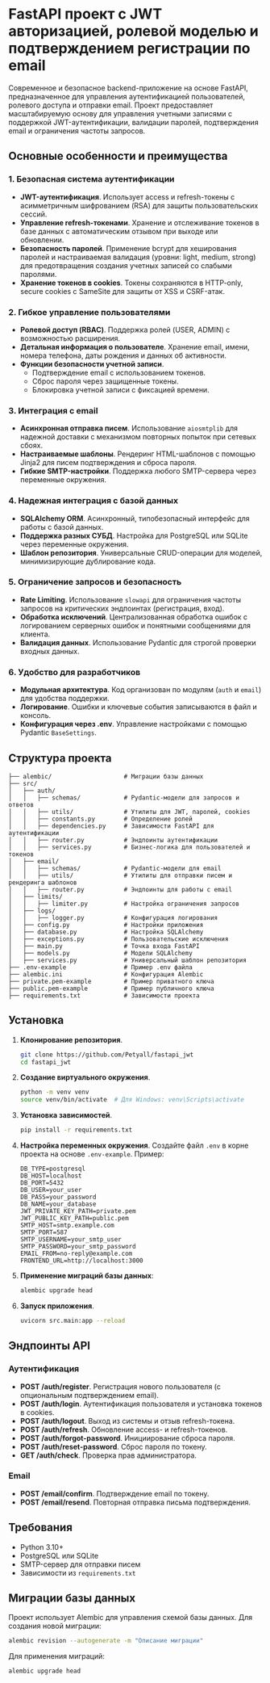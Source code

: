 # FastAPI проект с JWT авторизацией, ролевой моделью и подтверждением регистрации по email

Современное и безопасное backend-приложение на основе FastAPI, предназначенное для управления аутентификацией пользователей, ролевого доступа и отправки email. Проект предоставляет масштабируемую основу для управления учетными записями с поддержкой JWT-аутентификации, валидации паролей, подтверждения email и ограничения частоты запросов.

## Основные особенности и преимущества

### 1. **Безопасная система аутентификации**
- **JWT-аутентификация**. Использует access и refresh-токены с асимметричным шифрованием (RSA) для защиты пользовательских сессий.
- **Управление refresh-токенами**. Хранение и отслеживание токенов в базе данных с автоматическим отзывом при выходе или обновлении.
- **Безопасность паролей**. Применение bcrypt для хеширования паролей и настраиваемая валидация (уровни: light, medium, strong) для предотвращения создания учетных записей со слабыми паролями.
- **Хранение токенов в cookies**. Токены сохраняются в HTTP-only, secure cookies с SameSite для защиты от XSS и CSRF-атак.

### 2. **Гибкое управление пользователями**
- **Ролевой доступ (RBAC)**. Поддержка ролей (USER, ADMIN) с возможностью расширения.
- **Детальная информация о пользователе**. Хранение email, имени, номера телефона, даты рождения и данных об активности.
- **Функции безопасности учетной записи**.
  - Подтверждение email с использованием токенов.
  - Сброс пароля через защищенные токены.
  - Блокировка учетной записи с фиксацией времени.

### 3. **Интеграция с email**
- **Асинхронная отправка писем**. Использование `aiosmtplib` для надежной доставки с механизмом повторных попыток при сетевых сбоях.
- **Настраиваемые шаблоны**. Рендеринг HTML-шаблонов с помощью Jinja2 для писем подтверждения и сброса пароля.
- **Гибкие SMTP-настройки**. Поддержка любого SMTP-сервера через переменные окружения.

### 4. **Надежная интеграция с базой данных**
- **SQLAlchemy ORM**. Асинхронный, типобезопасный интерфейс для работы с базой данных.
- **Поддержка разных СУБД**. Настройка для PostgreSQL или SQLite через переменные окружения.
- **Шаблон репозитория**. Универсальные CRUD-операции для моделей, минимизирующие дублирование кода.

### 5. **Ограничение запросов и безопасность**
- **Rate Limiting**. Использование `slowapi` для ограничения частоты запросов на критических эндпоинтах (регистрация, вход).
- **Обработка исключений**. Централизованная обработка ошибок с логированием серверных ошибок и понятными сообщениями для клиента.
- **Валидация данных**. Использование Pydantic для строгой проверки входных данных.

### 6. **Удобство для разработчиков**
- **Модульная архитектура**. Код организован по модулям (`auth` и `email`) для удобства поддержки.
- **Логирование**. Ошибки и ключевые события записываются в файл и консоль.
- **Конфигурация через .env**. Управление настройками с помощью Pydantic `BaseSettings`.

## Структура проекта

```plaintext
├── alembic/                    # Миграции базы данных
├── src/
│   ├── auth/
│   │   ├── schemas/            # Pydantic-модели для запросов и ответов
│   │   ├── utils/              # Утилиты для JWT, паролей, cookies
│   │   ├── constants.py        # Определение ролей
│   │   ├── dependencies.py     # Зависимости FastAPI для аутентификации
│   │   ├── router.py           # Эндпоинты аутентификации
│   │   ├── services.py         # Бизнес-логика для пользователей и токенов
│   ├── email/
│   │   ├── schemas/            # Pydantic-модели для email
│   │   ├── utils/              # Утилиты для отправки писем и рендеринга шаблонов
│   │   ├── router.py           # Эндпоинты для работы с email
│   ├── limits/
│   │   ├── limiter.py          # Настройка ограничения запросов
│   ├── logs/
│   │   ├── logger.py           # Конфигурация логирования
│   ├── config.py               # Настройки приложения
│   ├── database.py             # Настройка SQLAlchemy
│   ├── exceptions.py           # Пользовательские исключения
│   ├── main.py                 # Точка входа FastAPI
│   ├── models.py               # Модели SQLAlchemy
│   ├── services.py             # Универсальный шаблон репозитория
├── .env-example                # Пример .env файла
├── alembic.ini                 # Конфигурация Alembic
├── private.pem-example         # Пример приватного ключа
├── public.pem-example          # Пример публичного ключа
├── requirements.txt            # Зависимости проекта
```

## Установка

1. **Клонирование репозитория**.
   ```bash
   git clone https://github.com/Petyall/fastapi_jwt
   cd fastapi_jwt
   ```

2. **Создание виртуального окружения**.
   ```bash
   python -m venv venv
   source venv/bin/activate  # Для Windows: venv\Scripts\activate
   ```

3. **Установка зависимостей**.
   ```bash
   pip install -r requirements.txt
   ```

4. **Настройка переменных окружения**.
   Создайте файл `.env` в корне проекта на основе `.env-example`. Пример:
   ```env
   DB_TYPE=postgresql
   DB_HOST=localhost
   DB_PORT=5432
   DB_USER=your_user
   DB_PASS=your_password
   DB_NAME=your_database
   JWT_PRIVATE_KEY_PATH=private.pem
   JWT_PUBLIC_KEY_PATH=public.pem
   SMTP_HOST=smtp.example.com
   SMTP_PORT=587
   SMTP_USERNAME=your_smtp_user
   SMTP_PASSWORD=your_smtp_password
   EMAIL_FROM=no-reply@example.com
   FRONTEND_URL=http://localhost:3000
   ```

5. **Применение миграций базы данных**:
   ```bash
   alembic upgrade head
   ```

6. **Запуск приложения**.
   ```bash
   uvicorn src.main:app --reload
   ```

## Эндпоинты API

### Аутентификация
- **POST /auth/register**. Регистрация нового пользователя (с опциональным подтверждением email).
- **POST /auth/login**. Аутентификация пользователя и установка токенов в cookies.
- **POST /auth/logout**. Выход из системы и отзыв refresh-токена.
- **POST /auth/refresh**. Обновление access- и refresh-токенов.
- **POST /auth/forgot-password**. Инициирование сброса пароля.
- **POST /auth/reset-password**. Сброс пароля по токену.
- **GET /auth/check**. Проверка прав администратора.

### Email
- **POST /email/confirm**. Подтверждение email по токену.
- **POST /email/resend**. Повторная отправка письма подтверждения.

## Требования

- Python 3.10+
- PostgreSQL или SQLite
- SMTP-сервер для отправки писем
- Зависимости из `requirements.txt`

## Миграции базы данных

Проект использует Alembic для управления схемой базы данных. Для создания новой миграции:
```bash
alembic revision --autogenerate -m "Описание миграции"
```
Для применения миграций:
```bash
alembic upgrade head
```